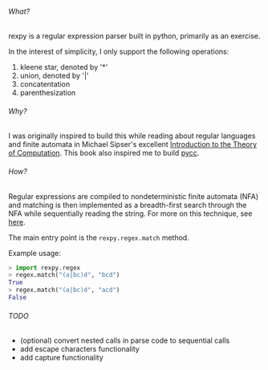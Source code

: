 ###### What?
rexpy is a regular expression parser built in python, primarily as an exercise.

In the interest of simplicity, I only support the following operations:
1. kleene star, denoted by '*'
2. union, denoted by '|'
3. concatentation
4. parenthesization

###### Why?
I was originally inspired to build this while reading about regular languages and finite automata in Michael
Sipser's excellent [Introduction to the Theory of Computation](https://www.amazon.com/Introduction-Theory-Computation-Michael-Sipser/dp/113318779X).
This book also inspired me to build [pycc](https://github.com/lsankar4033/pycc).

###### How?
Regular expressions are compiled to nondeterministic finite automata (NFA) and matching is then implemented as
a breadth-first search through the NFA while sequentially reading the string. For more on this technique, see
[here](https://swtch.com/~rsc/regexp/regexp1.html).

The main  entry point is the `rexpy.regex.match` method.

Example usage:

```python
> import rexpy.regex
> regex.match("(a|bc)d", "bcd")
True
> regex.match("(a|bc)d", "acd")
False
```

###### TODO
- (optional) convert nested calls in parse code to sequential calls
- add escape characters functionality
- add capture functionality
